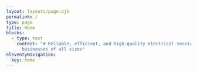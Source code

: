 ```yaml
---
layout: layouts/page.njk
permalink: /
type: page
title: Home
blocks:
  - type: text
    content: "# Reliable, efficient, and high-quality electrical services for
      businesses of all sizes"
eleventyNavigation:
  key: home
---
```

